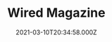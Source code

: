---
collection_archive: false
collection_category:
  - Award Winning
  - Editorial
  - Reportage
  - Color
  - Portraits
  - Environments
collection_content: 
collection_cover: https://d1sf55qlb7p6hz.cloudfront.net/gunsite_cover-1.jpg
collection_cover_mobile: https://d1sf55qlb7p6hz.cloudfront.net/verticalcovers-50.jpg
collection_description: >-
  Commissioned after the insurrection, these works explore the growing tactical
  industry that teaches American civilians to fight like Special Ops forces.
  Photographed at Gunsite Academy, the longest running civilian tactical firearm
  training facility.


  Featured in the upcoming American Photography Annual (AP38) as one of the
  year's best works.
collection_description_alignment: center
collection_exhibition: []
collection_filter: Commissioned + Stock
collection_hidden: false
collection_meta: I Am Not a Soldier, but I Have Been Trained to Kill
collection_meta_2: ""
collection_press: []
collection_preview:
  - https://d1sf55qlb7p6hz.cloudfront.net/gunsite-thumb-cover-1.jpg
  - https://d1sf55qlb7p6hz.cloudfront.net/gunsite-thumb-cover-2.jpg
  - https://d1sf55qlb7p6hz.cloudfront.net/gunsite-thumb-cover-3.jpg
  - https://d1sf55qlb7p6hz.cloudfront.net/gunsite-thumb-cover-4.jpg
cover_image: 
date: 2021-03-10T20:34:58.000Z
description: 
hide_footer: true 
navigation_theme: black
px_extra: true
row_alignment: between
slug: gunsite
theme_color: "#B0FFC5"
theme_color_all_works: F8FDA8"
title: Wired Magazine
seo:
  meta_description: 
  meta_title: 
collection_awards:
  - content: |-
      **2022**  
      AP 38: American Photography Annual 38  
      Best Editorial Series
    icon: 
    template: popup-text-element
    url: 
collection_blocks:
  - _bookshop_name: collections/media-row-start
    row_alignment: between
  - _bookshop_name: collections/media-element
    align_y:  
    caption: 
    color: "#DCE3F3"
    image:  https://d1sf55qlb7p6hz.cloudfront.net/rieser-gunsite-1.jpg
    margin_left: '20'
    margin_right: 0
    margin_y: '100'
    width: '40'
  - _bookshop_name: collections/media-row
    row_alignment: between
  - _bookshop_name: collections/media-element
    align_y:  
    caption: 
    color: "#EFE5DD"
    image:  https://d1sf55qlb7p6hz.cloudfront.net/rieser-gunsite-2.jpg
    margin_left: 0
    margin_right: 0
    margin_y: '100'
    width: '30'
  - _bookshop_name: collections/media-element
    align_y:  
    caption: 
    color: "#C6E2D4"
    image:  https://d1sf55qlb7p6hz.cloudfront.net/rieser-gunsite-3.jpg
    margin_left: 0
    margin_right: '5'
    margin_y: '300'
    width: '60'
  - _bookshop_name: collections/media-row
    row_alignment: between
  - _bookshop_name: collections/media-text
    align_y: start
    background_color: ""
    background_image_toggle: false
    block: media-text
    caption_css: 
    font_weight: normal
    image: 
    image_css: 
    margin_left: '20'
    margin_right: 0
    margin_y: '200'
    parallax: true
    text: _“You ask yourself, Is my world safe?’_
    text_alignment: left
    text_color: "#000000
    text_size: 6xl
    text_tracking: normal
    width: '60'
  - _bookshop_name: collections/media-row
    row_alignment: between
  - _bookshop_name: collections/media-element
    align_y:  
    caption: 
    color: "#D8D7E3"
    image:  https://d1sf55qlb7p6hz.cloudfront.net/rieser-gunsite-4.jpg
    margin_left: '5'
    margin_right: 0
    margin_y: '50'
    width: '50'
  - _bookshop_name: collections/media-element
    align_y:  
    caption: 
    color: "#EDE5DE"
    image:  https://d1sf55qlb7p6hz.cloudfront.net/rieser-gunsite-5.jpg
    margin_left: 0
    margin_right: '15'
    margin_y: '200'
    width: '25'
  - _bookshop_name: collections/media-row
    row_alignment: between
  - _bookshop_name: collections/media-element
    align_y:  
    caption: 
    color: "#EFCAB3"
    image:  https://d1sf55qlb7p6hz.cloudfront.net/rieser-gunsite-6.jpg
    margin_left: '45'
    margin_right: 0
    margin_y: '100'
    width: '40'
  - _bookshop_name: collections/media-row
    row_alignment: between
  - _bookshop_name: collections/media-element
    align_y:  
    caption: 
    color: "#F8EBCC"
    image:  https://d1sf55qlb7p6hz.cloudfront.net/rieser-gunsite-7.jpg
    margin_left: '35'
    margin_right: 0
    margin_y: '100'
    width: '20'
  - _bookshop_name: collections/media-row
    row_alignment: between
  - _bookshop_name: collections/media-element
    align_y:  
    caption: 
    color: "#DCEDF8"
    image: https://d1sf55qlb7p6hz.cloudfront.net/rieser-gunsite-8.jpg
    margin_left: '20'
    margin_right: 0
    margin_y: '100'
    width: '66'
  - _bookshop_name: collections/media-row
    row_alignment: between
  - _bookshop_name: collections/media-element
    align_y:  
    caption: 
    color: "#F3E1D4"
    image:  https://d1sf55qlb7p6hz.cloudfront.net/rieser-gunsite-9.jpg
    margin_left: '5'
    margin_right: 0
    margin_y: '100'
    width: '40'
  - _bookshop_name: collections/media-element
    align_y:  
    caption: 
    color: "#F4DFE7"
    image:  https://d1sf55qlb7p6hz.cloudfront.net/rieser-gunsite-10.jpg
    margin_left: 0
    margin_right: 0
    margin_y: '600'
    width: '50'
  - _bookshop_name: collections/media-row
    row_alignment: between
  - _bookshop_name: collections/media-text
    align_y: start
    background_color: ""
    background_image_toggle: false
    block: media-text
    caption_css: 
    font_weight: normal
    image: 
    image_css: 
    margin_left: '30'
    margin_right: 0
    margin_y: '-200'
    parallax: true
    text: >-
      _"You should feel angry at the target,” he growled in my ear. “It’s gonna
      make you do something you’re gonna feel for the rest of your life.”_
    text_alignment: left
    text_color: "#000000
    text_size: 4xl
    text_tracking: normal
    width: '40'
  - _bookshop_name: collections/media-row
    row_alignment: between
  - _bookshop_name: collections/media-element
    align_y:  
    caption: 
    color: "#D5F4F6"
    image:  https://d1sf55qlb7p6hz.cloudfront.net/rieser-gunsite-11.jpg
    margin_left: '25'
    margin_right: 0
    margin_y: '100'
    width: '40'
  - _bookshop_name: collections/media-row
    row_alignment: between
  - _bookshop_name: collections/media-element
    align_y:  
    caption: 
    color: "#F9D1BC"
    image:  https://d1sf55qlb7p6hz.cloudfront.net/rieser-gunsite-12.jpg
    margin_left: '15'
    margin_right: 0
    margin_y: '100'
    width: '33'
  - _bookshop_name: collections/media-element
    align_y:  
    caption: 
    color: "#CCE3FA"
    image:  https://d1sf55qlb7p6hz.cloudfront.net/rieser-gunsite-13.jpg
    margin_left: 0
    margin_right: '25'
    margin_y: '500'
    width: '20'
  - _bookshop_name: collections/media-row
    row_alignment: between
  - _bookshop_name: collections/media-element
    align_y:  
    caption: 
    color: "#F0F3D4"
    image:  https://d1sf55qlb7p6hz.cloudfront.net/rieser-gunsite-14.jpg
    margin_left: '30'
    margin_right: 0
    margin_y: '100'
    width: '66'
  - _bookshop_name: collections/media-row
    row_alignment: between
  - _bookshop_name: collections/media-text
    align_y: start
    background_color: ""
    background_image_toggle: false
    block: media-text
    caption_css: 
    font_weight: 
    image: 
    image_css: 
    margin_left: '10'
    margin_right: 0
    margin_y: '500'
    parallax: true
    text: >-
      _“Certainly there is no hunting like the hunting of man and those who have
      hunted armed men long enough and liked it, never really care for anything
      else thereafter.”_
    text_alignment: left
    text_color: "#000000
    text_size: 4xl
    text_tracking: normal
    width: '30'
  - _bookshop_name: collections/media-element
    align_y:  
    caption: 
    color: "#EADEF4"
    image:  https://d1sf55qlb7p6hz.cloudfront.net/rieser-gunsite-15.jpg
    margin_left: 0
    margin_right: '10'
    margin_y: '100'
    width: '40'
  - _bookshop_name: collections/media-row
    row_alignment: between
  - _bookshop_name: collections/media-element
    align_y:  
    caption: 
    color: "#D0F1F0"
    image:  https://d1sf55qlb7p6hz.cloudfront.net/rieser-gunsite-16.jpg
    margin_left: '30'
    margin_right: 0
    margin_y: '100'
    width: '50'
  - _bookshop_name: collections/media-row
    row_alignment: between
  - _bookshop_name: collections/media-element
    align_y:  
    caption: 
    color: "#F1E3CF"
    image:  https://d1sf55qlb7p6hz.cloudfront.net/rieser-gunsite-17.jpg
    margin_left: '10'
    margin_right: 0
    margin_y: '100'
    width: '40'
  - _bookshop_name: collections/media-row
    row_alignment: between
  - _bookshop_name: collections/media-element
    align_y:  
    caption: 
    color: "#D5D9F0"
    image:  https://d1sf55qlb7p6hz.cloudfront.net/rieser-gunsite-19.jpg
    margin_left: '15'
    margin_right: 0
    margin_y: '100'
    width: '25'
  - _bookshop_name: collections/media-element
    align_y:  
    caption: 
    color: "#F9DECE"
    image:  https://d1sf55qlb7p6hz.cloudfront.net/rieser-gunsite-18.jpg
    margin_left: 0
    margin_right: '5'
    margin_y: '300'
    width: '50'
  - _bookshop_name: collections/media-row
    row_alignment: between
  - _bookshop_name: collections/media-text
    align_y: start
    background_color: "#FFFFFF"
    background_image_toggle: false
    block: media-text
    caption_css: 
    font_weight: normal
    image: 
    image_css: 
    margin_left: '10'
    margin_right: 0
    margin_y: '200'
    parallax: true
    text: _“Refuse to be a victim"_
    text_alignment: left
    text_color: "#000000
    text_size: 4xl
    text_tracking: normal
    width: '40'
  - _bookshop_name: collections/media-motion
    align_y: start
    block_aspect_ratio: 3x2
    caption: 
    color: "#E8D6F1"
    image:  
    margin_left: 0
    margin_right: '10'
    margin_y: '100'
    show_controls: false
    vimeo_id: 522470092
    width: '40'
  - _bookshop_name: collections/media-row
    row_alignment: between
  - _bookshop_name: collections/media-element
    align_y:  
    caption: 
    color: "#CCE1F3"
    image:  https://d1sf55qlb7p6hz.cloudfront.net/rieser-gunsite-20.jpg
    margin_left: '30'
    margin_right: 0
    margin_y: '100'
    width: '45'
  - _bookshop_name: collections/media-row
    row_alignment: between
  - _bookshop_name: collections/media-element
    align_y:  
    caption: 
    color: "#D8F3D8"
    image: https://d1sf55qlb7p6hz.cloudfront.net/rieser-gunsite-21.jpg
    margin_left: '10'
    margin_right: 0
    margin_y: '100'
    width: '30'
  - _bookshop_name: collections/media-row
    row_alignment: between
  - _bookshop_name: collections/media-element
    align_y:  
    caption: 
    color: "#FBC1A2"
    image:  https://d1sf55qlb7p6hz.cloudfront.net/rieser-gunsite-22.jpg
    margin_left: '20'
    margin_right: 0
    margin_y: '100'
    width: '66'
  - _bookshop_name: collections/media-row
    row_alignment: between
  - _bookshop_name: collections/media-text
    align_y: start
    background_color: ""
    background_image_toggle: false
    block: media-text
    caption_css: 
    font_weight: normal
    image: 
    image_css: 
    margin_left: '10'
    margin_right: 0
    margin_y: '-100'
    parallax: true
    text: >-
      _“We’re not teaching you how to shoot,” he said sternly. “We’re teaching
      you how to fight when death comes to your door.”_
    text_alignment: left
    text_color: "#000000
    text_size: 4xl
    text_tracking: normal
    width: '25'
  - _bookshop_name: collections/media-row
    row_alignment: between
  - _bookshop_name: collections/media-element
    align_y:  
    caption: 
    color: "#EDDAF0"
    image:  https://d1sf55qlb7p6hz.cloudfront.net/rieser-gunsite-23.jpg
    margin_left: '5'
    margin_right: 0
    margin_y: '200'
    width: '33'
  - _bookshop_name: collections/media-element
    align_y:  
    caption: 
    color: "#F6F1D0"
    image:  https://d1sf55qlb7p6hz.cloudfront.net/rieser-gunsite-24.jpg
    margin_left: 0
    margin_right: '15'
    margin_y: '700'
    width: '33'
  - _bookshop_name: collections/media-text
    align_y: start
    background_color: ""
    background_image_toggle: false
    block: media-text
    caption_css: 
    font_weight: 
    image: 
    image_css: 
    margin_left: '10'
    margin_right: 0
    margin_y: '50'
    parallax: true
    text: >-
      _He believes Joe Biden’s election was a coup, one that is be up to the
      American people to rectify: “Serious times require serious Americans.”_
    text_alignment: left
    text_color: ""
    text_size: 4xl
    text_tracking: normal
    width: '60'
  - _bookshop_name: collections/media-row
    row_alignment: between
  - _bookshop_name: collections/media-element
    align_y:  
    caption: 
    color: "#D8E9BA"
    image:  https://d1sf55qlb7p6hz.cloudfront.net/rieser-gunsite-25.jpg
    margin_left: '25'
    margin_right: 0
    margin_y: '100'
    width: '40'
  - _bookshop_name: collections/media-row
    row_alignment: between
  - _bookshop_name: collections/media-element
    align_y:  
    caption: 
    color: "#DDEDF6"
    image:  https://d1sf55qlb7p6hz.cloudfront.net/rieser-gunsite-26.jpg
    margin_left: '5'
    margin_right: 0
    margin_y: '100'
    width: '40'
  - _bookshop_name: collections/media-row
    row_alignment: between
  - _bookshop_name: collections/media-element
    align_y:  
    caption: 
    color: "#FFEBDA"
    image:  https://d1sf55qlb7p6hz.cloudfront.net/rieser-gunsite-27.jpg
    margin_left: '25'
    margin_right: 0
    margin_y: '100'
    width: '66'
  - _bookshop_name: collections/media-row
    row_alignment: between
  - _bookshop_name: collections/media-element
    align_y:  
    caption: 
    color: "#FBFAC0"
    image:  https://d1sf55qlb7p6hz.cloudfront.net/rieser-gunsite-28.jpg
    margin_left: '5'
    margin_right: 0
    margin_y: '400'
    width: '60'
  - _bookshop_name: collections/media-element
    align_y:  
    caption: 
    color: "#DDFFE6"
    image:  https://d1sf55qlb7p6hz.cloudfront.net/rieser-gunsite-29.jpg
    margin_left: 0
    margin_right: 0
    margin_y: '50'
    width: '30'
  - _bookshop_name: collections/media-row
    row_alignment: between
  - _bookshop_name: collections/media-element
    align_y:  
    caption: 
    color: "#ECDDFF"
    image:  https://d1sf55qlb7p6hz.cloudfront.net/rieser-gunsite-30.jpg
    margin_left: '10'
    margin_right: 0
    margin_y: '100'
    width: '50'
  - _bookshop_name: collections/media-text
    align_y: start
    background_color: "#FFFFFF"
    background_image_toggle: false
    block: media-text
    caption_css: 
    font_weight: normal
    image: 
    image_css: 
    margin_left: 0
    margin_right: 0
    margin_y: '200'
    parallax: true
    text: _Community sounds really great, but it is not an inclusive concept._
    text_alignment: left
    text_color: ""
    text_size: 4xl
    text_tracking: tight
    width: '40'
  - _bookshop_name: collections/media-row
    row_alignment: between
  - _bookshop_name: collections/media-element
    align_y:  
    caption: 
    color: "#DDF1FF"
    image:  https://d1sf55qlb7p6hz.cloudfront.net/rieser-gunsite-31.jpg
    margin_left: '20'
    margin_right: 0
    margin_y: '100'
    width: '60'
  - _bookshop_name: collections/media-row
    row_alignment: between
  - _bookshop_name: collections/media-element
    align_y:  
    caption: 
    color: "#DDFFE6"
    image:  https://d1sf55qlb7p6hz.cloudfront.net/rieser-gunsite-32.jpg
    margin_left: '30'
    margin_right: 0
    margin_y: '300'
    width: '30'
  - _bookshop_name: collections/media-element
    align_y:  
    caption: 
    color: "#FFEFDD"
    image:  https://d1sf55qlb7p6hz.cloudfront.net/rieser-gunsite-33.jpg
    margin_left: 0
    margin_right: '5'
    margin_y: '100'
    width: '25'
  - _bookshop_name: collections/media-row
    row_alignment: between
  - _bookshop_name: collections/media-element
    align_y: start
    caption: 
    color: "#F6F7A0"
    image:  https://d1sf55qlb7p6hz.cloudfront.net/rieser-gunsite-34.jpg
    margin_left: '10'
    margin_right: 0
    margin_y: '200'
    width: '66'
  - _bookshop_name: collections/media-row-end
---